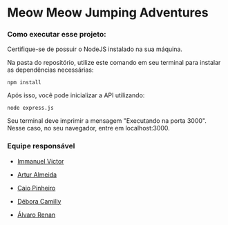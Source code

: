 # Meow Meow Jumping Adventures

### Como executar esse projeto:

Certifique-se de possuir o NodeJS instalado na sua máquina.

Na pasta do repositório, utilize este comando em seu terminal para instalar as dependências necessárias:

```
npm install
```

Após isso, você pode inicializar a API utilizando:

```
node express.js
```

Seu terminal deve imprimir a mensagem "Executando na porta 3000". Nesse caso, no seu navegador, entre em localhost:3000.



### Equipe responsável

- [Immanuel Victor](https://github.com/Immanuel-Victor)

- [Artur Almeida](https://www.youtube.com/watch?v=SFyBfGC6Alo)

- [Caio Pinheiro](https://github.com/CaioPin)

- [Débora Camilly](https://github.com/deboraa07)

- [Álvaro Renan](https://github.com/Alv4r0Dev13)
